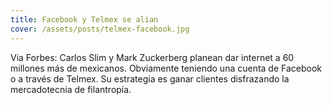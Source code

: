 ```yaml
---
title: Facebook y Telmex se alian
cover: /assets/posts/telmex-facebook.jpg
---
```

Via Forbes: Carlos Slim y Mark Zuckerberg planean dar internet a 60 millones más de mexicanos. Obviamente teniendo una cuenta de Facebook o a través de Telmex. Su estrategia es ganar clientes disfrazando la mercadotecnia de filantropía.
